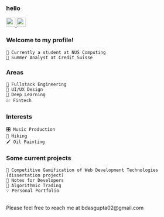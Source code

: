 ### hello
<p>
  <a href="https://www.linkedin.com/in/bikramjit-dasgupta/" target="_blank">
    <img src="https://img.shields.io/badge/linkedin-%230077B5.svg?&style=for-the-badge&logo=linkedin&logoColor=white" height=25 />
  </a>
  <a href="https://bikramjit.co">
    <img src="https://img.shields.io/badge/PERSONAL WEBSITE-%23454545.svg?&style=for-the-badge&logo=dev-dot-to&logoColor=white" height=25 />
  </a>
</p>

### Welcome to my profile!
```text
🎒 Currently a student at NUS Computing
🏢 Summer Analyst at Credit Suisse
```

### Areas
```text
📐 Fullstack Engineering
🎨 UI/UX Design
🔭 Deep Learning
💹 Fintech
```
  
### Interests
```text
🎛️ Music Production
🥾 Hiking
🖌️ Oil Painting
```

### Some current projects
```text
🌱 Competitive Gamification of Web Development Technologies (dissertation project)
🌱 Notes for Developers
🤔 Algorithmic Trading
💡 Personal Portfolio
```
<br />
Please feel free to reach me at bdasgupta02@gmail.com
  
<!--
**bdasgupta02/bdasgupta02** is a ✨ _special_ ✨ repository because its `README.md` (this file) appears on your GitHub profile.

Here are some ideas to get you started:

- 🔭 I’m currently working on ...
- 🌱 I’m currently learning ...
- 👯 I’m looking to collaborate on ...
- 🤔 I’m looking for help with ...
- 💬 Ask me about ...
- 📫 How to reach me: ...
- 😄 Pronouns: ...
- ⚡ Fun fact: ...
-->

